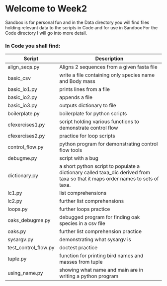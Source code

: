# Welcome to Week2
Sandbox is for personal fun and in the Data directory you will find files holding relevant data to the scripts in Code and for use in Sandbox
For the Code directory I will go into more detail.

### In Code you shall find:
 
 Script       | Description
 ------------- | -------------
 align_seqs.py | Aligns 2 sequences from a given fasta file 
 basic_csv | write a file containing only species name and Body mass
 basic_io1.py | prints lines from a file
 basic_io2.py | appends a file
 basic_io3.py | outputs dictionary to file
 boilerplate.py | boilerplate for python scripts
 cfexercises1.py | script holding various functions to demonstrate control flow
 cfexercises2.py | practice for loop scripts
 control_flow.py | python program for demonstrating control flow tools
 debugme.py | script with a bug
 dictionary.py | a short python script to populate a dictionary called taxa_dic derived from  taxa so that it maps order names to sets of taxa.
 lc1.py | list comprehensions
 lc2.py | further list comprehensions
 loops.py | further loops practice
 oaks_debugme.py | debugged program for finding oak species in a csv file
 oaks.py | further list comprehension practice
 sysargv.py | demonstrating what sysargv is
 test_control_flow.py | doctest practice
 tuple.py | function for printing bird names and masses from tuple
 using_name.py | showing what name and main are in writing a python program


